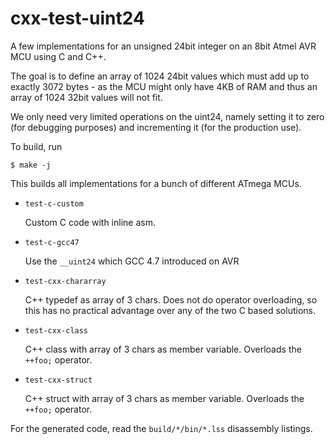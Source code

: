 cxx-test-uint24
===============

A few implementations for an unsigned 24bit integer on an 8bit Atmel
AVR MCU using C and C++.

The goal is to define an array of 1024 24bit values which must add up
to exactly 3072 bytes - as the MCU might only have 4KB of RAM and thus
an array of 1024 32bit values will not fit.

We only need very limited operations on the uint24, namely setting it
to zero (for debugging purposes) and incrementing it (for the
production use).

To build, run

    $ make -j

This builds all implementations for a bunch of different ATmega MCUs.

  * `test-c-custom`

    Custom C code with inline asm.

  * `test-c-gcc47`

	Use the `__uint24` which GCC 4.7 introduced on AVR

  * `test-cxx-chararray`

     C++ typedef as array of 3 chars. Does not do operator
     overloading, so this has no practical advantage over any of the
     two C based solutions.

  * `test-cxx-class`

     C++ class with array of 3 chars as member variable. Overloads the
     `++foo;` operator.

  * `test-cxx-struct`

     C++ struct with array of 3 chars as member variable. Overloads
     the `++foo;` operator.

For the generated code, read the `build/*/bin/*.lss` disassembly
listings.

